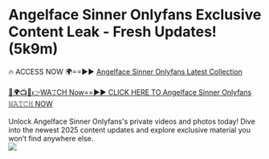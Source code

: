 # Angelface Sinner Onlyfans Exclusive Content Leak - Fresh Updates! (5k9m)

🔥 ACCESS NOW 🌍==►► <a href="https://tinyurl.com/kvy9nzfs" rel="nofollow">Angelface Sinner Onlyfans Latest Collection</a>
<br><br>
[🔴🌍📺📱👉WA𝚃CH Now==►► CLICK HERE TO Angelface Sinner Onlyfans 𝚆𝙰𝚃𝙲𝙷 NOW](https://tinyurl.com/kvy9nzfs)
<br><br>
Unlock Angelface Sinner Onlyfans's private videos and photos today! Dive into the newest 2025 content updates and explore exclusive material you won’t find anywhere else.
<br>
<a href="https://tinyurl.com/kvy9nzfs" rel="nofollow" data-target="animated-image.originalLink"><img src="https://camo.githubusercontent.com/8a4f000d20f83aca3bf7ec5f350d767afa0574a8a352519fd8cfa583a6f93a33/68747470733a2f2f692e696d6775722e636f6d2f644a486b345a712e676966" data-canonical-src="https://i.imgur.com/dJHk4Zq.gif" style="max-width: 100%; display: inline-block;" data-target="animated-image.originalImage"></a>
<br>
